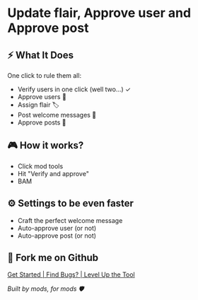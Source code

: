 # Update flair, Approve user and Approve post

## ⚡️ What It Does

One click to rule them all:

* Verify users in one click (well two...) ✓
* Approve users 📝
* Assign flair 🏷️
* Post welcome messages 💬
* Approve posts 📝

## 🎮 How it works?

* Click mod tools
* Hit "Verify and approve"
* BAM

## ⚙️ Settings to be even faster

* Craft the perfect welcome message
* Auto-approve user (or not)
* Auto-approve post (or not)

## 🍴 Fork me on Github
[Get Started | Find Bugs? | Level Up the Tool](https://github.com/jackmg2/RedditApps)

*Built by mods, for mods 🛡️*